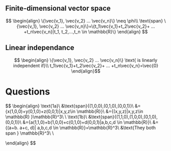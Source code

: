 ## Finite-dimensional vector space
$$
\begin{align}
\{\vec{v_1}, \vec{v_2} ... \vec{v_n}\} \neq \phi\\
\text{span} \{\vec{v_1}, \vec{v_2} ... \vec{v_n}\}=\{t_1\vec{v_1}+t_2\vec{v_2}+ ... +t_n\vec{v_n}|t_1, t_2,...,t_n \in \mathbb{R}\}
\end{align}
$$
## Linear independance
$$
\begin{align}
\{\vec{v_1}, \vec{v_2} ... \vec{v_n}\} \text{ is linearly independent if}\\
t_1\vec{v_1}+t_2\vec{v_2}+ ... +t_n\vec{v_n}=\vec{0}
\end{align}$$
# Questions

$$
\begin{align}
\text{1a}\\
&\text{span}\{(1,0,0),(0,1,0),(0,0,1)\}\\
&=\{x(1,0,0)+y(0,1,0)+z(0,0,1)|x,y,z\in \mathbb{R}\}\\
&=\{(x,y,z)|x,y,z\in \mathbb{R} \}\mathbb{R}^3\\
\\
\text{1b}\\
&\text{span}\{(1,1,0),(1,0,0),(0,1,0),(0,0,1)\}\\
&=\{a(1,1,0)+b(1,0,0)+c(0,1,0)+d(0,0,1)|a,b,c,d \in \mathbb{R}\}\\
&=\{(a+b. a+c, d)| a,b,c,d \in \mathbb{R}\}=\mathbb{R}^3\\
&\text{They both span } \mathbb{R}^3\\
\\

\end{align}
$$